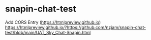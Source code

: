 # snapin-chat-test
Add CORS Entry (https://htmlpreview.github.io)
https://htmlpreview.github.io/?https://github.com/nzjam/snapin-chat-test/blob/main/UAT_Sky_Chat-Snapin.html
